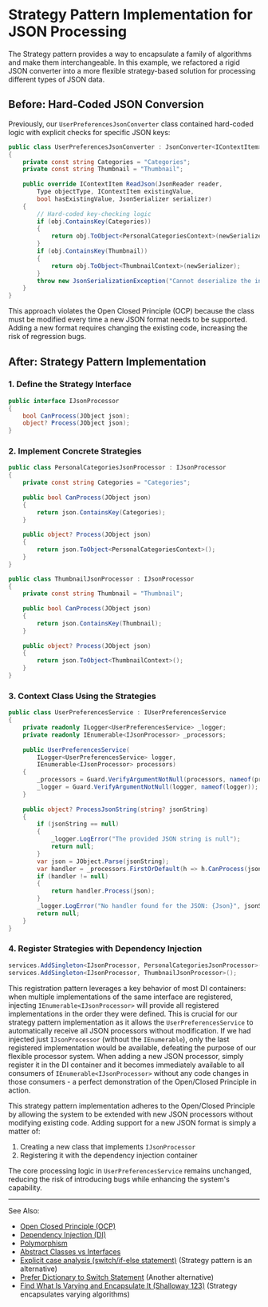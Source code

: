 # Strategy Pattern Implementation for JSON Processing

The Strategy pattern provides a way to encapsulate a family of algorithms and make them interchangeable. In this
example, we refactored a rigid JSON converter into a more flexible strategy-based solution for processing different
types of JSON data.

## Before: Hard-Coded JSON Conversion

Previously, our `UserPreferencesJsonConverter` class contained hard-coded logic with explicit checks for specific JSON
keys:

```C#
public class UserPreferencesJsonConverter : JsonConverter<IContextItem>
{
    private const string Categories = "Categories";
    private const string Thumbnail = "Thumbnail";
    
    public override IContextItem ReadJson(JsonReader reader, 
        Type objectType, IContextItem existingValue, 
        bool hasExistingValue, JsonSerializer serializer)
    {
        // Hard-coded key-checking logic
        if (obj.ContainsKey(Categories))
        {
            return obj.ToObject<PersonalCategoriesContext>(newSerializer);
        }
        if (obj.ContainsKey(Thumbnail))
        {
            return obj.ToObject<ThumbnailContext>(newSerializer);
        }
        throw new JsonSerializationException("Cannot deserialize the input JSON object to a known context type.");
    }
}
```

This approach violates the Open Closed Principle (OCP) because the class must be modified every time a new JSON format
needs to be supported. Adding a new format requires changing the existing code, increasing the risk of regression bugs.

## After: Strategy Pattern Implementation

### 1. Define the Strategy Interface

```C#
public interface IJsonProcessor
{
    bool CanProcess(JObject json);
    object? Process(JObject json);
}
```

### 2. Implement Concrete Strategies

```C#
public class PersonalCategoriesJsonProcessor : IJsonProcessor
{
    private const string Categories = "Categories";
    
    public bool CanProcess(JObject json)
    {
        return json.ContainsKey(Categories);
    }
    
    public object? Process(JObject json)
    {
        return json.ToObject<PersonalCategoriesContext>();
    }
}

public class ThumbnailJsonProcessor : IJsonProcessor
{
    private const string Thumbnail = "Thumbnail";
    
    public bool CanProcess(JObject json)
    {
        return json.ContainsKey(Thumbnail);
    }
    
    public object? Process(JObject json)
    {
        return json.ToObject<ThumbnailContext>();
    }
}
```

### 3. Context Class Using the Strategies

```C#
public class UserPreferencesService : IUserPreferencesService
{
    private readonly ILogger<UserPreferencesService> _logger;
    private readonly IEnumerable<IJsonProcessor> _processors;
    
    public UserPreferencesService(
        ILogger<UserPreferencesService> logger, 
        IEnumerable<IJsonProcessor> processors)
    {
        _processors = Guard.VerifyArgumentNotNull(processors, nameof(processors));
        _logger = Guard.VerifyArgumentNotNull(logger, nameof(logger));
    }
    
    public object? ProcessJsonString(string? jsonString)
    {
        if (jsonString == null)
        {
            _logger.LogError("The provided JSON string is null");
            return null;
        }
        var json = JObject.Parse(jsonString);
        var handler = _processors.FirstOrDefault(h => h.CanProcess(json));
        if (handler != null)
        {
            return handler.Process(json);
        }
        _logger.LogError("No handler found for the JSON: {Json}", jsonString);
        return null;
    }
}
```

### 4. Register Strategies with Dependency Injection

```C#
services.AddSingleton<IJsonProcessor, PersonalCategoriesJsonProcessor>();
services.AddSingleton<IJsonProcessor, ThumbnailJsonProcessor>();
```

This registration pattern leverages a key behavior of most DI containers: when multiple implementations of the same
interface are registered, injecting `IEnumerable<IJsonProcessor>` will provide all registered implementations in the
order they were defined.
This is crucial for our strategy pattern implementation as it allows the `UserPreferencesService` to automatically
receive all JSON processors without modification. If we had injected just `IJsonProcessor` (without the `IEnumerable`),
only the last registered implementation would be available, defeating the purpose of our flexible processor system.
When adding a new JSON processor, simply register it in the DI container and it becomes immediately available to all
consumers of `IEnumerable<IJsonProcessor>` without any code changes in those consumers - a perfect demonstration of the
Open/Closed Principle in action.

This strategy pattern implementation adheres to the Open/Closed Principle by allowing the system to be extended with new
JSON processors without modifying existing code. Adding support for a new JSON format is simply a matter of:

1. Creating a new class that implements `IJsonProcessor`
2. Registering it with the dependency injection container

The core processing logic in `UserPreferencesService` remains unchanged, reducing the risk of introducing bugs while
enhancing the system's capability.

---
See Also:
- [Open Closed Principle (OCP)](Open-Closed-Principle-OCP.md)
- [Dependency Injection (DI)](Dependency-Injection-DI.md)
- [Polymorphism](Polymorphism.md)
- [Abstract Classes vs Interfaces](Abstract-Classes-vs-Interfaces.md)
- [Explicit case analysis (switch/if-else statement)](Explicit-case-analysis-switch-if-else-statement.md) (Strategy pattern is an alternative)
- [Prefer Dictionary to Switch Statement](Prefer-Dictionary-over-Switch-Statement.md) (Another alternative)
- [Find What Is Varying and Encapsulate It (Shalloway 123)](Find-What-Is-Varying-and-Encapsulate-It-Shalloway-123.md) (Strategy encapsulates varying algorithms)

